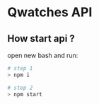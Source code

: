 # Qwatches API

## How start api ?
open new bash and run:
```bash
# step 1
> npm i

# step 2
> npm start
```
